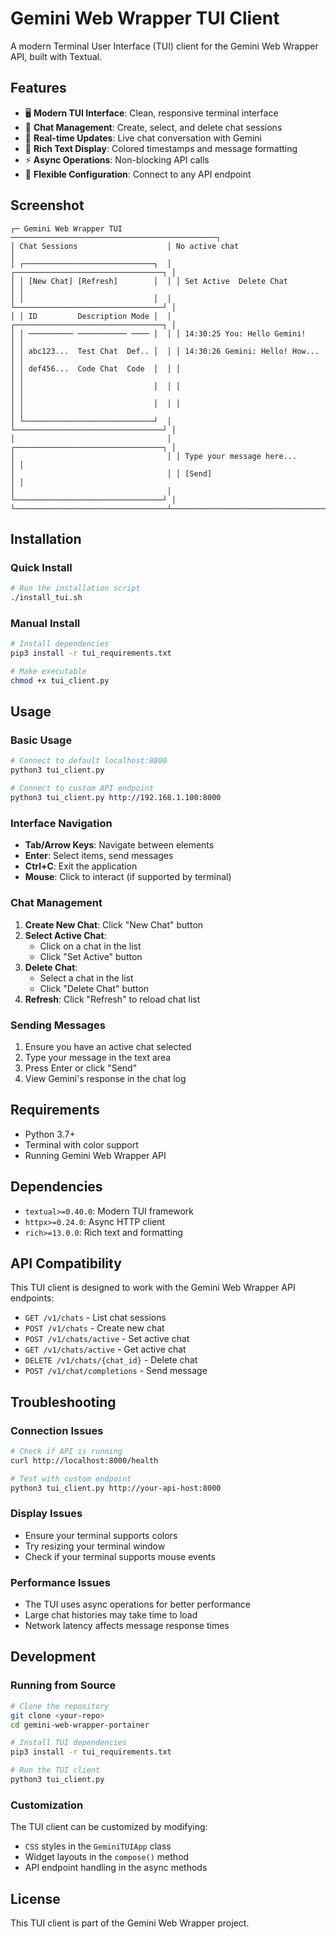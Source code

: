 # Gemini Web Wrapper TUI Client

A modern Terminal User Interface (TUI) client for the Gemini Web Wrapper API, built with Textual.

## Features

- 🖥️ **Modern TUI Interface**: Clean, responsive terminal interface
- 💬 **Chat Management**: Create, select, and delete chat sessions
- 🔄 **Real-time Updates**: Live chat conversation with Gemini
- 🎨 **Rich Text Display**: Colored timestamps and message formatting
- ⚡ **Async Operations**: Non-blocking API calls
- 🔧 **Flexible Configuration**: Connect to any API endpoint

## Screenshot

```
┌─ Gemini Web Wrapper TUI ──────────────────────────────────────────────┐
│ Chat Sessions                    │ No active chat                      │
│ ┌─────────────────────────────┐  │ ┌─────────────────────────────────┐ │
│ │ [New Chat] [Refresh]        │  │ │ Set Active  Delete Chat         │ │
│ │                             │  │ └─────────────────────────────────┘ │
│ │ ID         Description Mode │  │ ┌─────────────────────────────────┐ │
│ │ ────────── ─────────── ──── │  │ │ 14:30:25 You: Hello Gemini!     │ │
│ │ abc123...  Test Chat  Def.. │  │ │ 14:30:26 Gemini: Hello! How...  │ │
│ │ def456...  Code Chat  Code  │  │ │                                 │ │
│ │                             │  │ │                                 │ │
│ │                             │  │ │                                 │ │
│ └─────────────────────────────┘  │ └─────────────────────────────────┘ │
│                                  │ ┌─────────────────────────────────┐ │
│                                  │ │ Type your message here...       │ │
│                                  │ │ [Send]                          │ │
│                                  │ └─────────────────────────────────┘ │
└──────────────────────────────────┴─────────────────────────────────────┘
```

## Installation

### Quick Install

```bash
# Run the installation script
./install_tui.sh
```

### Manual Install

```bash
# Install dependencies
pip3 install -r tui_requirements.txt

# Make executable
chmod +x tui_client.py
```

## Usage

### Basic Usage

```bash
# Connect to default localhost:8000
python3 tui_client.py

# Connect to custom API endpoint
python3 tui_client.py http://192.168.1.100:8000
```

### Interface Navigation

- **Tab/Arrow Keys**: Navigate between elements
- **Enter**: Select items, send messages
- **Ctrl+C**: Exit the application
- **Mouse**: Click to interact (if supported by terminal)

### Chat Management

1. **Create New Chat**: Click "New Chat" button
2. **Select Active Chat**: 
   - Click on a chat in the list
   - Click "Set Active" button
3. **Delete Chat**: 
   - Select a chat in the list
   - Click "Delete Chat" button
4. **Refresh**: Click "Refresh" to reload chat list

### Sending Messages

1. Ensure you have an active chat selected
2. Type your message in the text area
3. Press Enter or click "Send"
4. View Gemini's response in the chat log

## Requirements

- Python 3.7+
- Terminal with color support
- Running Gemini Web Wrapper API

## Dependencies

- `textual>=0.40.0`: Modern TUI framework
- `httpx>=0.24.0`: Async HTTP client
- `rich>=13.0.0`: Rich text and formatting

## API Compatibility

This TUI client is designed to work with the Gemini Web Wrapper API endpoints:

- `GET /v1/chats` - List chat sessions
- `POST /v1/chats` - Create new chat
- `POST /v1/chats/active` - Set active chat
- `GET /v1/chats/active` - Get active chat
- `DELETE /v1/chats/{chat_id}` - Delete chat
- `POST /v1/chat/completions` - Send message

## Troubleshooting

### Connection Issues

```bash
# Check if API is running
curl http://localhost:8000/health

# Test with custom endpoint
python3 tui_client.py http://your-api-host:8000
```

### Display Issues

- Ensure your terminal supports colors
- Try resizing your terminal window
- Check if your terminal supports mouse events

### Performance Issues

- The TUI uses async operations for better performance
- Large chat histories may take time to load
- Network latency affects message response times

## Development

### Running from Source

```bash
# Clone the repository
git clone <your-repo>
cd gemini-web-wrapper-portainer

# Install TUI dependencies
pip3 install -r tui_requirements.txt

# Run the TUI client
python3 tui_client.py
```

### Customization

The TUI client can be customized by modifying:

- `CSS` styles in the `GeminiTUIApp` class
- Widget layouts in the `compose()` method
- API endpoint handling in the async methods

## License

This TUI client is part of the Gemini Web Wrapper project.